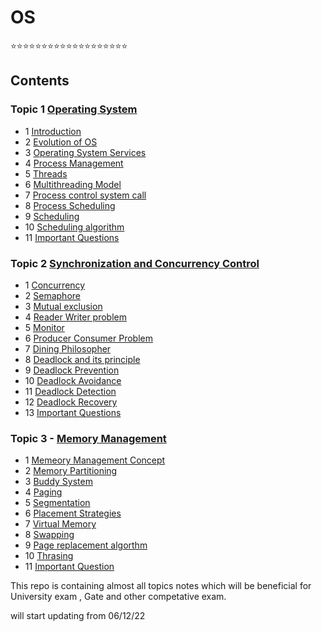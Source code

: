 # OS

⭐⭐⭐⭐⭐⭐⭐⭐⭐⭐⭐⭐⭐⭐⭐⭐⭐⭐⭐
## Contents 
   ### Topic 1 [Operating System](https://github.com/prashantjagtap2909/OS/tree/main/Topics/Operating%20System)
   
   - 1 [Introduction](https://github.com/prashantjagtap2909/OS/blob/main/Topics/Operating%20System/01%20-%20Introduction)
   - 2 [Evolution of OS](https://github.com/prashantjagtap2909/OS/blob/main/Topics/Operating%20System/02%20-%20Evolution%20of%20OS)
   - 3 [Operating System Services](https://github.com/prashantjagtap2909/OS/blob/main/Topics/Operating%20System/03%20-%20Operating%20system%20services)
   - 4 [Process Management](https://github.com/prashantjagtap2909/OS/blob/main/Topics/Operating%20System/04%20-%20Process%20management)
   - 5 [Threads](https://github.com/prashantjagtap2909/OS/blob/main/Topics/Operating%20System/05%20-%20Threads)
   - 6 [Multithreading Model](https://github.com/prashantjagtap2909/OS/blob/main/Topics/Operating%20System/05%20-%20Threads)
   - 7 [Process control system call](https://github.com/prashantjagtap2909/OS/blob/main/Topics/Operating%20System/07%20-%20Process%20control%20system%20call)
   - 8 [Process Scheduling](https://github.com/prashantjagtap2909/OS/blob/main/Topics/Operating%20System/08%20-%20Process%20scheduling)
   - 9 [Scheduling](https://github.com/prashantjagtap2909/OS/blob/main/Topics/Operating%20System/09%20-%20Scheduling)
   - 10 [Scheduling algorithm](https://github.com/prashantjagtap2909/OS/blob/main/Topics/Operating%20System/10%20-%20Scheduling%20algorithm)
   - 11 [Important Questions](https://github.com/prashantjagtap2909/OS/blob/main/Topics/Operating%20System/11%20-%20Imp%20questions)


  
  ### Topic 2 [Synchronization and Concurrency Control](https://github.com/prashantjagtap2909/OS/tree/main/Topics/Synchronization%20and%20Concurrency%20control)
  
   - 1 [Concurrency](https://github.com/prashantjagtap2909/OS/blob/main/Topics/Synchronization%20and%20Concurrency%20control/01%20-%20Concurrency)
   - 2 [Semaphore](https://github.com/prashantjagtap2909/OS/blob/main/Topics/Synchronization%20and%20Concurrency%20control/02%20-%20Semaphore)
   - 3 [Mutual exclusion](https://github.com/prashantjagtap2909/OS/blob/main/Topics/Synchronization%20and%20Concurrency%20control/03%20-%20Mutual%20Exclusion)
   - 4 [Reader Writer problem](https://github.com/prashantjagtap2909/OS/blob/main/Topics/Synchronization%20and%20Concurrency%20control/04%20-%20Reader%20writer%20problem)
   - 5 [Monitor](https://github.com/prashantjagtap2909/OS/blob/main/Topics/Synchronization%20and%20Concurrency%20control/05%20-%20Monitor)
   - 6 [Producer Consumer Problem](https://github.com/prashantjagtap2909/OS/blob/main/Topics/Synchronization%20and%20Concurrency%20control/06%20-%20Producer%20consumer%20problem)
   - 7 [Dining Philosopher](https://github.com/prashantjagtap2909/OS/blob/main/Topics/Synchronization%20and%20Concurrency%20control/07%20-%20Dining%20philosopher%20problem)
   - 8 [Deadlock and its principle](https://github.com/prashantjagtap2909/OS/blob/main/Topics/Synchronization%20and%20Concurrency%20control/08%20-%20Deadlock%20and%20its%20principle)
   - 9 [Deadlock Prevention](https://github.com/prashantjagtap2909/OS/blob/main/Topics/Synchronization%20and%20Concurrency%20control/09%20-%20Deadlock%20Prevention)
   - 10 [Deadlock Avoidance](https://github.com/prashantjagtap2909/OS/blob/main/Topics/Synchronization%20and%20Concurrency%20control/10%20-%20Deadlock%20Avoidance)
   - 11 [Deadlock Detection](https://github.com/prashantjagtap2909/OS/blob/main/Topics/Synchronization%20and%20Concurrency%20control/11%20-%20Deadlock%20Detection)
   - 12 [Deadlock Recovery](https://github.com/prashantjagtap2909/OS/blob/main/Topics/Synchronization%20and%20Concurrency%20control/12%20-%20Deadlock%20Recovery)
   - 13 [Important Questions](https://github.com/prashantjagtap2909/OS/blob/main/Topics/Synchronization%20and%20Concurrency%20control/13%20-%20Imp%20questions)
      
      
  ### Topic 3 - [Memory Management](https://github.com/prashantjagtap2909/OS/tree/main/Topics/Memory%20management)
  
   - 1 [Memeory Management Concept](https://github.com/prashantjagtap2909/OS/blob/main/Topics/Memory%20management/01%20-%20Memory%20management%20concept)
   - 2 [Memory Partitioning](https://github.com/prashantjagtap2909/OS/blob/main/Topics/Memory%20management/02%20-%20Memory%20Partitioning)
   - 3 [Buddy System](https://github.com/prashantjagtap2909/OS/blob/main/Topics/Memory%20management/03%20-%20Buddy%20System)
   - 4 [Paging](https://github.com/prashantjagtap2909/OS/blob/main/Topics/Memory%20management/04%20-%20Paging)
   - 5 [Segmentation](https://github.com/prashantjagtap2909/OS/blob/main/Topics/Memory%20management/05%20-%20Segmentation)
   - 6 [Placement Strategies]()
   - 7 [Virtual Memory](https://github.com/prashantjagtap2909/OS/blob/main/Topics/Memory%20management/07%20-%20Virtual%20Memory)
   - 8 [Swapping](https://github.com/prashantjagtap2909/OS/blob/main/Topics/Memory%20management/06%20-%20Placement%20Strategies)
   - 9 [Page replacement algorthm](https://github.com/prashantjagtap2909/OS/blob/main/Topics/Memory%20management/09%20-%20Page%20replacement%20algorithm)
   - 10 [Thrasing](https://github.com/prashantjagtap2909/OS/blob/main/Topics/Memory%20management/10%20-%20Thrashing)
   - 11 [Important Question](https://github.com/prashantjagtap2909/OS/blob/main/Topics/Memory%20management/11%20-%20Imp%20Questions)
      
      
This repo is containing almost all topics notes which will be beneficial for University exam , Gate and other competative exam.

will start updating from 06/12/22
